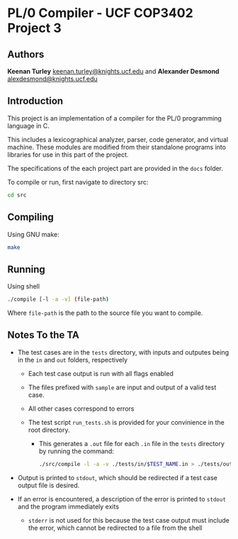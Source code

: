 # PL/0 Compiler - UCF COP3402 Project 3

## Authors

**Keenan Turley** <keenan.turley@knights.ucf.edu> and **Alexander Desmond** <alexdesmond@knights.ucf.edu>

## Introduction

This project is an implementation of a compiler for the PL/0 programming language in C.

This includes a lexicographical analyzer, parser, code generator, and virtual machine.
These modules are modified from their standalone programs into libraries for use in this part of the project.

The specifications of the each project part are provided in the `docs` folder.

To compile or run, first navigate to directory src:

```sh
cd src
```

## Compiling

Using GNU make:

```sh
make
```

## Running

Using shell

```sh
./compile [-l -a -v] (file-path)
```

Where `file-path` is the path to the source file you want to compile.

## Notes To the TA

- The test cases are in the `tests` directory, with inputs and outputes being in the `in` and `out` folders, respectively

  - Each test case output is run with all flags enabled

  - The files prefixed with `sample` are input and output of a valid test case.

  - All other cases correspond to errors

  - The test script `run_tests.sh` is provided for your convinience in the root directory.

    - This generates a `.out` file for each `.in` file in the `tests` directory by running the command:

        ```bash
        ./src/compile -l -a -v ./tests/in/$TEST_NAME.in > ./tests/out/$TEST_NAME.out
        ```

- Output is printed to `stdout`, which should be redirected if a test case output file is desired.

- If an error is encountered, a description of the error is printed to `stdout` and the program immediately exits

  - `stderr` is not used for this because the test case output must include the error, which cannot be redirected to a file from the shell
